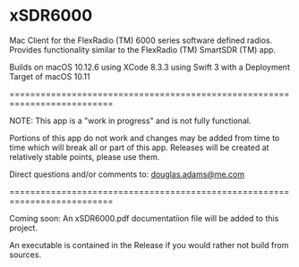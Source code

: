 # xSDR6000
Mac Client for the FlexRadio (TM) 6000 series software defined radios. 
Provides functionality similar to the FlexRadio (TM) SmartSDR (TM) app.

Builds on macOS 10.12.6 using XCode 8.3.3 using Swift 3 with a Deployment 
Target of macOS 10.11

==========================================================================

NOTE: This app is a "work in progress" and is not fully functional.

Portions of this app do not work and changes may be added from time to time
which will break all or part of this app. Releases will be created at
relatively stable points, please use them.

Direct questions and/or comments to:  douglas.adams@me.com

==========================================================================

Coming soon: An xSDR6000.pdf documentatiion file will be added to this
project.

An executable is contained in the Release if you would rather not build
from sources.
